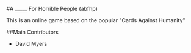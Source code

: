 #A _____ For Horrible People (abfhp)

This is an online game based on the popular "Cards Against Humanity"


##Main Contributors
- David Myers